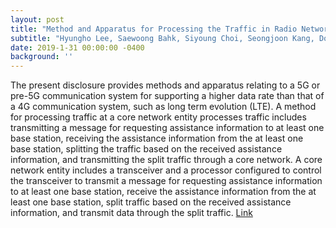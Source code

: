 ```yaml
---
layout: post
title: "Method and Apparatus for Processing the Traffic in Radio Network System,"
subtitle: "Hyungho Lee, Saewoong Bahk, Siyoung Choi, Seongjoon Kang, Dongyeon Woo"
date: 2019-1-31 00:00:00 -0400
background: ''
---
```


The present disclosure provides methods and apparatus relating to a 5G or pre-5G communication system for supporting a higher data rate than that of a 4G communication system, such as long term evolution (LTE). A method for processing traffic at a core network entity processes traffic includes transmitting a message for requesting assistance information to at least one base station, receiving the assistance information from the at least one base station, splitting the traffic based on the received assistance information, and transmitting the split traffic through a core network. A core network entity includes a transceiver and a processor configured to control the transceiver to transmit a message for requesting assistance information to at least one base station, receive the assistance information from the at least one base station, split traffic based on the received assistance information, and transmit data through the split traffic.
[Link](https://patentscope.wipo.int/search/en/detail.jsf;jsessionid=CA857CF6B5B69A655599AD3493D795B0.wapp2nC?docId=US236797351&recNum=5699&office=&queryString=&prevFilter=&sortOption=Pub+Date+Desc&maxRec=73767747)